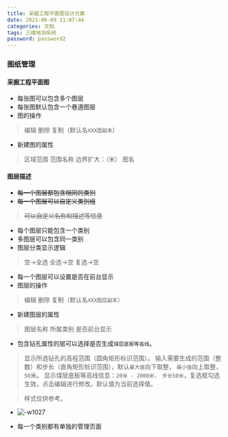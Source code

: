 ```yaml
---
title: 采掘工程平面图设计方案
date: 2021-06-09 11:07:44
categories: 文档
tags: 三维地测系统
password: password2
---
```


### 图纸管理

#### 采掘工程平面图
* 每张图可以包含多个图层
* 每张图默认包含一个巷道图层
* 图的操作
> 编辑
> 删除
> 复制（默认名`XXX图副本`）

* 新建图的属性
> 区域范围
> 范围名称
> 边界扩大：（米）
> 图名




#### 图层描述
* ~~每一个图层都包含相同的类别~~
* ~~每一个图层可以自定义类别组~~
> ~~可以自定义名称和描述等信息~~

* 每个图层只能包含一个类别
* 多图层可以包含同一类别
* 图层分类显示逻辑
> 空->全选
> 全选->空
> 复选->空

* 每一个图层可以设置是否在前台显示
* 图层的操作
> 编辑
> 删除
> 复制（默认名`XXX图层副本`）

* 新建图层的属性
> 图层名称
> 所属类别
> 是否前台显示

* 包含钻孔属性的层可以选择是否生成`煤层底板等高线`。
> 显示所选钻孔的高程范围（圆角矩形标识范围）。
> 输入需要生成的范围（整数）和步长（直角矩形标识范围），默认`最大值`向下取整， `最小值`向上取整，`50`米。
> 显示煤层底板等高线信息：`20米 - 2000米， 步长50米`，复选框勾选生效，点击编辑进行修改。默认值为当前选择值。

> 样式仅供参考。
* ![-w1027](16231398386395.jpg)


* 每一个类别都有单独的管理页面

